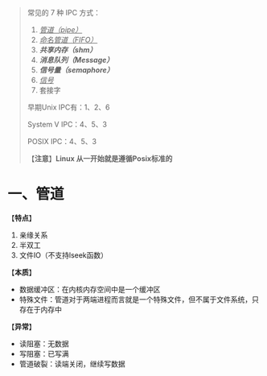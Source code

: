 > 常见的 7 种 IPC 方式：
>
> 1. <u>*管道（pipe）*</u>
> 2. <u>*命名管道（FIFO）*</u>
> 3. ***共享内存（shm）***
> 4. ***消息队列（Message）***
> 5. ***信号量（semaphore）***
> 6. <u>*信号*</u>
> 7. 套接字
>
> 早期Unix IPC有：1、2、6
>
> System V IPC：4、5、3
>
> POSIX IPC：4、5、3
>
> 【**注意**】**Linux 从一开始就是遵循Posix标准的**



# 一、管道

【**特点**】

1. 亲缘关系
2. 半双工
3. 文件IO（不支持lseek函数）

【**本质**】

* 数据缓冲区：在内核内存空间中是一个缓冲区
* 特殊文件：管道对于两端进程而言就是一个特殊文件，但不属于文件系统，只存在于内存中

【**异常**】

* 读阻塞：无数据
* 写阻塞：已写满
* 管道破裂：读端关闭，继续写数据